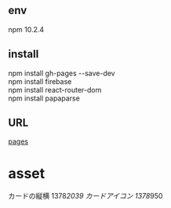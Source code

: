 ## env
npm 10.2.4
## install
npm install gh-pages --save-dev <br>
npm install firebase<br>
npm install react-router-dom<br>
npm install papaparse<br>

## URL
[pages](https://takapi-s.github.io/numeris/)


# asset
カードの縦横
1378*2039
カードアイコン
1378*950